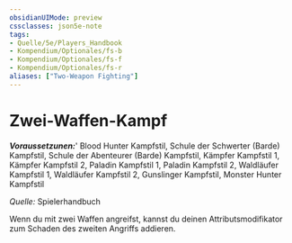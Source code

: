 ```yaml
---
obsidianUIMode: preview
cssclasses: json5e-note
tags:
- Quelle/5e/Players_Handbook
- Kompendium/Optionales/fs-b
- Kompendium/Optionales/fs-f
- Kompendium/Optionales/fs-r
aliases: ["Two-Weapon Fighting"]
---
```

# Zwei-Waffen-Kampf
***Voraussetzunen:***' Blood Hunter Kampfstil, Schule der Schwerter (Barde) Kampfstil, Schule der Abenteurer (Barde) Kampfstil, Kämpfer Kampfstil 1, Kämpfer Kampfstil 2, Paladin Kampfstil 1, Paladin Kampfstil 2, Waldläufer Kampfstil 1, Waldläufer Kampfstil 2, Gunslinger Kampfstil, Monster Hunter Kampfstil

*Quelle:* Spielerhandbuch

Wenn du mit zwei Waffen angreifst, kannst du deinen Attributsmodifikator zum Schaden des zweiten Angriffs addieren.